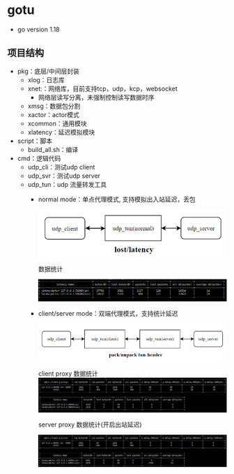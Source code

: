# gotu

* go version 1.18

## 项目结构

* pkg：底层/中间层封装
  * xlog：日志库
  * xnet:：网络库，目前支持tcp，udp，kcp，websocket
    * 网络层读写分离，未强制控制读写数据时序
  * xmsg：数据包分割
  * xactor：actor模式
  * xcommon：通用模块
  * xlatency：延迟模拟模块
* script：脚本
  * build_all.sh：编译
* cmd：逻辑代码
  * udp_cli：测试udp client
  * udp_svr：测试udp server
  * udp_tun：udp 流量转发工具
    * normal mode：单点代理模式, 支持模拟出入站延迟，丢包

      ![1679884405633](image/README/1679884405633.png)

      数据统计

      ![1680077862063](image/README/1680077862063.png)
    * client/server mode：双端代理模式，支持统计延迟

      ![1679884422924](image/README/1679884422924.png)

      client proxy 数据统计
      ![1680419163016](image/README/1680419163016.png)

      server proxy 数据统计(开启出站延迟)

      ![1680419178933](image/README/1680419178933.png)
